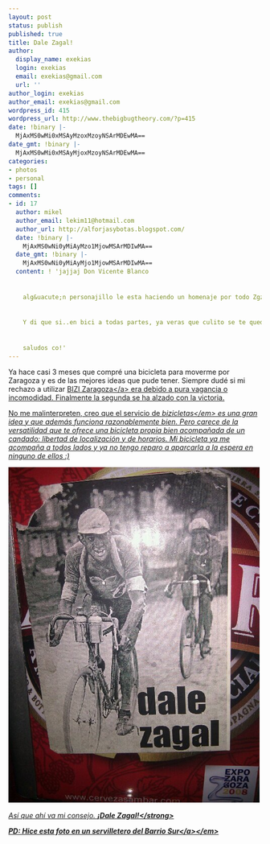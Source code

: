 ```yaml
---
layout: post
status: publish
published: true
title: Dale Zagal!
author:
  display_name: exekias
  login: exekias
  email: exekias@gmail.com
  url: ''
author_login: exekias
author_email: exekias@gmail.com
wordpress_id: 415
wordpress_url: http://www.thebigbugtheory.com/?p=415
date: !binary |-
  MjAxMS0wMi0xMSAyMzoxMzoyNSArMDEwMA==
date_gmt: !binary |-
  MjAxMS0wMi0xMSAyMjoxMzoyNSArMDEwMA==
categories:
- photos
- personal
tags: []
comments:
- id: 17
  author: mikel
  author_email: lekim11@hotmail.com
  author_url: http://alforjasybotas.blogspot.com/
  date: !binary |-
    MjAxMS0wNi0yMiAyMzo1MjowMSArMDIwMA==
  date_gmt: !binary |-
    MjAxMS0wNi0yMiAyMjo1MjowMSArMDIwMA==
  content: ! 'jajjaj Don Vicente Blanco


    alg&uacute;n personajillo le esta haciendo un homenaje por todo Zgz.


    Y di que si..en bici a todas partes, ya veras que culito se te queda!!


    saludos co!'
---
```

<p>Ya hace casi 3 meses que compr&eacute; una bicicleta para moverme por Zaragoza y es de las mejores ideas que pude tener. Siempre dud&eacute; si mi rechazo a utilizar <a href="http:&#47;&#47;www.bizizaragoza.com&#47;">BIZI Zaragoza<&#47;a> era debido a pura vagancia o incomodidad. Finalmente la segunda se ha alzado con la victoria.</p>
<p>No me malinterpreten, creo que el servicio de <em>bizicletas<&#47;em> es una gran idea y que adem&aacute;s funciona razonablemente bien. Pero carece de la versatilidad que te ofrece una bicicleta propia bien acompa&ntilde;ada de un candado: libertad de localizaci&oacute;n y de horarios. Mi bicicleta ya me acompa&ntilde;a a todos lados y ya no tengo reparo a aparcarla a la espera en ninguno de ellos :)</p>
<p><img src="&#47;wp-content&#47;uploads&#47;2011&#47;02&#47;wpid-IMG_20110211_221722.jpg" alt="dale zagal" title="dale zagal" width="500" height="667" class="aligncenter size-full wp-image-414" &#47;></p>
<p>As&iacute; que ah&iacute; va mi consejo. <strong>&iexcl;Dale Zagal!<&#47;strong></p>
<p><em>PD: Hice esta foto en un servilletero del <a href="http:&#47;&#47;goo.gl&#47;maps&#47;ngVc">Barrio Sur<&#47;a><&#47;em></p>
